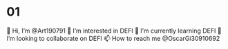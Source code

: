 # 01
👋 Hi, I’m @Art190791
👀 I’m interested in DEFI
🌱 I’m currently learning DEFI
💞️ I’m looking to collaborate on DEFI
📫 How to reach me @OscarGi30910692 
